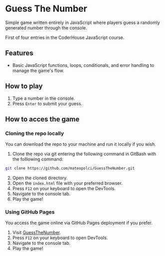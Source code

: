 # Guess The Number 

Simple game written entirely in JavaScript where players guess a randomly generated number through the console.

First of four entries in the CoderHouse JavaScript course.

## Features 

- Basic JavaScript functions, loops, conditionals, and error handling to manage the game's flow. 

## How to play 

1) Type a number in the console.
2) Press `Enter` to submit your guess.

## How to acces the game 

### Cloning the repo locally

You can download the repo to your machine and run it locally if you wish. 

1) Clone the repo via git entering the following command in GitBash with the folllowing command: 
```bash
git clone https://github.com/mateopolci/GuessTheNumber.git
```
2) Open the cloned directory.
3) Open the `index.html` file with your preferred browser.
4) Press `F12` on your keyboard to open the DevTools.
5) Navigate to the console tab.
6) Play the game!

### Using GitHub Pages 

You access the game online via GitHub Pages deployment if you prefer. 

1) Visit [GuessTheNumber](https://mateopolci.github.io/GuessTheNumber/).
2) Press `F12` on your keyboard to open DevTools.
3) Navigate to the console tab.
4) Play the game!